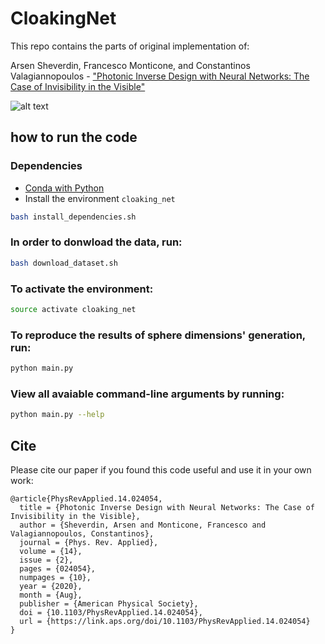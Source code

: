 # CloakingNet

This repo contains the parts of original implementation of:

Arsen Sheverdin, Francesco Monticone, and Constantinos Valagiannopoulos - ["Photonic Inverse Design with Neural Networks: The Case of Invisibility in the Visible"](https://journals.aps.org/prapplied/abstract/10.1103/PhysRevApplied.14.024054)

![alt text](https://github.com/arsen-sheverdin/CloakingNet/blob/master/media/schema.png "Logo Title Text 1")

## how to run the code

### Dependencies 

- [Conda with Python](https://www.anaconda.com)  
- Install the environment `cloaking_net`

 ```bash
 bash install_dependencies.sh
 ```

### In order to donwload the data, run:
```bash
bash download_dataset.sh
```
### To activate the environment:
```bash
source activate cloaking_net
```
### To reproduce the results of sphere dimensions' generation, run:
```bash
python main.py
```
### View all avaiable command-line arguments by running:

``` bash
python main.py --help
```    

## Cite

Please cite our paper if you found this code useful and use it in your own work:
```
@article{PhysRevApplied.14.024054,
  title = {Photonic Inverse Design with Neural Networks: The Case of Invisibility in the Visible},
  author = {Sheverdin, Arsen and Monticone, Francesco and Valagiannopoulos, Constantinos},
  journal = {Phys. Rev. Applied},
  volume = {14},
  issue = {2},
  pages = {024054},
  numpages = {10},
  year = {2020},
  month = {Aug},
  publisher = {American Physical Society},
  doi = {10.1103/PhysRevApplied.14.024054},
  url = {https://link.aps.org/doi/10.1103/PhysRevApplied.14.024054}
}
```




